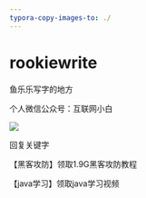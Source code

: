 ```yaml
---
typora-copy-images-to: ./
---
```


# rookiewrite
鱼乐乐写字的地方



个人微信公众号：互联网小白

![](E:\tang\个人文集\rookiewrite\qrcode_for_gh_1afad3368e82_258.jpg)

回复关键字

【黑客攻防】领取1.9G黑客攻防教程

【java学习】领取java学习视频